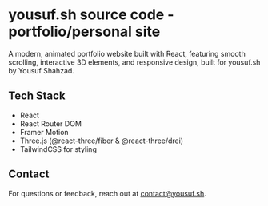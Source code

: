 # yousuf.sh source code - portfolio/personal site

A modern, animated portfolio website built with React, featuring smooth scrolling, interactive 3D elements, and responsive design, built for yousuf.sh by Yousuf Shahzad.

## Tech Stack

- React
- React Router DOM
- Framer Motion
- Three.js (@react-three/fiber & @react-three/drei)
- TailwindCSS for styling

## Contact

For questions or feedback, reach out at <contact@yousuf.sh>.
